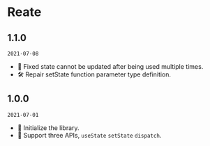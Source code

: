 # Reate

## 1.1.0

`2021-07-08`

  - 🐛 Fixed state cannot be updated after being used multiple times.
  - 🛠 Repair setState function parameter type definition.

## 1.0.0

`2021-07-01`

  - 🌟 Initialize the library.
  - 🌟 Support three APIs, `useState` `setState` `dispatch`.